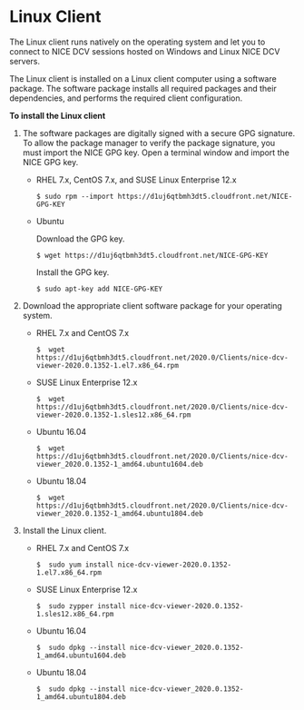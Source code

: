 # Linux Client<a name="client-linux"></a>

The Linux client runs natively on the operating system and let you to connect to NICE DCV sessions hosted on Windows and Linux NICE DCV servers\.

The Linux client is installed on a Linux client computer using a software package\. The software package installs all required packages and their dependencies, and performs the required client configuration\.

**To install the Linux client**

1. The software packages are digitally signed with a secure GPG signature\. To allow the package manager to verify the package signature, you must import the NICE GPG key\. Open a terminal window and import the NICE GPG key\.
   + RHEL 7\.x, CentOS 7\.x, and SUSE Linux Enterprise 12\.x

     ```
     $ sudo rpm --import https://d1uj6qtbmh3dt5.cloudfront.net/NICE-GPG-KEY
     ```
   + Ubuntu

     Download the GPG key\.

     ```
     $ wget https://d1uj6qtbmh3dt5.cloudfront.net/NICE-GPG-KEY
     ```

     Install the GPG key\.

     ```
     $ sudo apt-key add NICE-GPG-KEY
     ```

1. Download the appropriate client software package for your operating system\.
   + RHEL 7\.x and CentOS 7\.x

     ```
     $  wget https://d1uj6qtbmh3dt5.cloudfront.net/2020.0/Clients/nice-dcv-viewer-2020.0.1352-1.el7.x86_64.rpm
     ```
   + SUSE Linux Enterprise 12\.x

     ```
     $  wget https://d1uj6qtbmh3dt5.cloudfront.net/2020.0/Clients/nice-dcv-viewer-2020.0.1352-1.sles12.x86_64.rpm
     ```
   + Ubuntu 16\.04

     ```
     $  wget https://d1uj6qtbmh3dt5.cloudfront.net/2020.0/Clients/nice-dcv-viewer_2020.0.1352-1_amd64.ubuntu1604.deb
     ```
   + Ubuntu 18\.04

     ```
     $  wget https://d1uj6qtbmh3dt5.cloudfront.net/2020.0/Clients/nice-dcv-viewer_2020.0.1352-1_amd64.ubuntu1804.deb
     ```

1. Install the Linux client\.
   + RHEL 7\.x and CentOS 7\.x

     ```
     $  sudo yum install nice-dcv-viewer-2020.0.1352-1.el7.x86_64.rpm
     ```
   + SUSE Linux Enterprise 12\.x

     ```
     $  sudo zypper install nice-dcv-viewer-2020.0.1352-1.sles12.x86_64.rpm
     ```
   + Ubuntu 16\.04

     ```
     $  sudo dpkg --install nice-dcv-viewer_2020.0.1352-1_amd64.ubuntu1604.deb
     ```
   + Ubuntu 18\.04

     ```
     $  sudo dpkg --install nice-dcv-viewer_2020.0.1352-1_amd64.ubuntu1804.deb
     ```